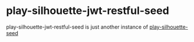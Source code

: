 # play-silhouette-jwt-restful-seed

play-silhouette-jwt-restful-seed is just another instance of [play-silhouette-seed](https://github.com/mohiva/play-silhouette-seed )



